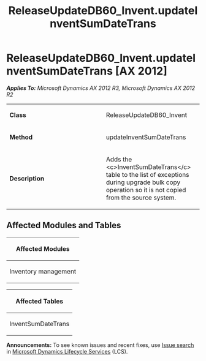 ﻿---
title: ReleaseUpdateDB60_Invent.updateInventSumDateTrans
TOCTitle: ReleaseUpdateDB60_Invent.updateInventSumDateTrans
ms:assetid: 5871d110-0196-3db8-1369-aad8a3fc8343
ms:mtpsurl: https://msdn.microsoft.com/en-us/library/JJ736237(v=AX.60)
ms:contentKeyID: 49708411
ms.date: 05/18/2015
mtps_version: v=AX.60
---

# ReleaseUpdateDB60\_Invent.updateInventSumDateTrans [AX 2012]


_**Applies To:** Microsoft Dynamics AX 2012 R3, Microsoft Dynamics AX 2012 R2_

<table>
<colgroup>
<col style="width: 50%" />
<col style="width: 50%" />
</colgroup>
<tbody>
<tr class="odd">
<td><p><strong>Class</strong></p></td>
<td><p>ReleaseUpdateDB60_Invent</p></td>
</tr>
<tr class="even">
<td><p><strong>Method</strong></p></td>
<td><p>updateInventSumDateTrans</p></td>
</tr>
<tr class="odd">
<td><p><strong>Description</strong></p></td>
<td><p>Adds the &lt;c&gt;InventSumDateTrans&lt;/c&gt; table to the list of exceptions during upgrade bulk copy operation so it is not copied from the source system.</p></td>
</tr>
</tbody>
</table>


## Affected Modules and Tables

<table>
<colgroup>
<col style="width: 100%" />
</colgroup>
<thead>
<tr class="header">
<th><p>Affected Modules</p></th>
</tr>
</thead>
<tbody>
<tr class="odd">
<td><p>Inventory management</p></td>
</tr>
</tbody>
</table>


<table>
<colgroup>
<col style="width: 100%" />
</colgroup>
<thead>
<tr class="header">
<th><p>Affected Tables</p></th>
</tr>
</thead>
<tbody>
<tr class="odd">
<td><p>InventSumDateTrans</p></td>
</tr>
</tbody>
</table>

  
**Announcements:** To see known issues and recent fixes, use [Issue search](http://go.microsoft.com/fwlink/?linkid=389258) in [Microsoft Dynamics Lifecycle Services](http://go.microsoft.com/fwlink/?linkid=306505) (LCS).


